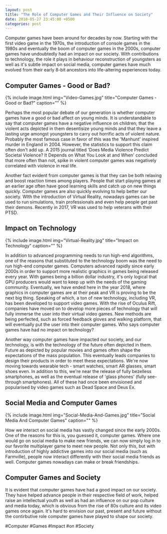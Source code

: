 ```yaml
---
layout: post
title: "The Role of Computer Games and Their Influence on Society"
date: 2018-05-27 23:45:00 +0500
categories: post
---
```

Computer games have been around for decades by now. Starting with the first video game in the 1970s, the introduction of console games in the 1980s and eventually the boom of computer games in the 2000s, computer games have undoubtedly had an impact on our society. With contributions to technology, the role it plays in behaviour reconstruction of youngsters as well as it's subtle impact on social media, computer games have much evolved from their early 8-bit ancestors into life-altering experiences today.

## Computer Games - Good or Bad?

{% include image.html
            img="Video-Games.jpg"
            title="Computer Games - Good or Bad?"
            caption="" %}

Perhaps the most popular debate of our generation is whether computer games have a good or bad affect on young minds. It is understandable to say that computer games have a negative influence on children; that the violent acts depicted in them desentisize young minds and that they leave a lasting urge amongst youngsters to carry out horrific acts of violent nature. Probably the most famous case in favor of this was the 'Manhunt' inspired murder in England in 2004. However, the statistics to support this claim often don't add up. A 2015 journal titled 'Does Media Violence Predict Societal Violence? It Depends on What You Look at and When' concluded that more often than not, spike in violent computer games was negatively correlated with violence in real life.

Another fact evident from computer games is that they can be both relaxing and boost reaction times among players. People that start playing games at an earlier age often have good learning skills and catch up on new things quickly. Computer games are also quickly evolving to help better our society. WIth the introduction of Virtual Reality, nowadays games can be used to run simulations, train professionals and even help people get past their demons. Recently in 2017, VR was used to help veterans with their PTSD.

## Impact on Technology

{% include image.html
            img="Virtual-Reality.jpg"
            title="Impact on Technology"
            caption="" %}

In addition to advanced programming needs to run high-end algorithms, one of the reasons that substituted to the technology boom was the need to run high-end computer games. Computers advanced rapidly since early 2000s in order to support more realistic graphics in games being released every year. With games being a billion dollar industry, it's only logical that GPU producers would want to keep up with the needs of the gaming community. Eventually, we have ended here in the year 2018, where graphics in computer games are at their peak and VR is proving to be the next big thing. Speaking of which, a ton of new technology, including VR, has been developed to support video games. With the rise of Oculus Rift, companies have moved on to develop more pieces of technology that will fully immerse the user into their virtual video games. New methods are being perfected, such as forced feedback gloves and walking platform, that will eventually put the user into their computer games. Who says computer games have had no impact on technology?

Another way computer games have impacted our society, and our technology, is with the technology of the future often depicted in them. Future as depicted by popular movies and games often shape the expectations of the mass population. This eventually leads companies to design their products in order to meet these expectations. We're now moving towards wearable tech - smart watches, smart AR glasses, smart shoes even. In addition to this, we're near the release of fully bezelless smartphones, as well as the eventual release of 'glass phones' (fully see-through smartphones). All of these had once been envisioned and popularised by video games such as Dead Space and Deus Ex.

## Social Media and Computer Games

{% include image.html
            img="Social-Media-And-Games.jpg"
            title="Social Media And Computer Games"
            caption="" %}

How we interact on social media has vastly changed since the early 2000s. One of the reasons for this is, you guessed it, computer games. Where one would go on social media to make new friends, we can now simply log in to our favorite multiplayer game to meet new people. Not only this, but with introduction of highly addictive games into our social media (such as Farmville), people now interact differently with their social media friends as well. Computer games nowadays can make or break friendships.

## Computer Games and Society

It is evident that computer games have had a good impact on our society. They have helped advance people in their respective field of work, helped raise an intellectual youth as well as had an influence on our pop culture and media today, which is obvious from the rise of 80s culture and its video games once again. It's hard to envision our past, present and future without the contirbutive role computer games have played to shape our society.

#Computer #Games #Impact #on #Society
